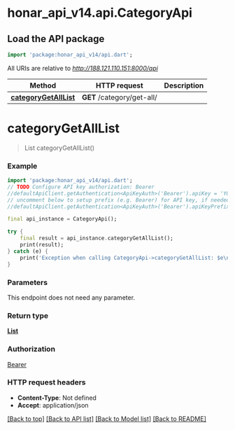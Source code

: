 # honar_api_v14.api.CategoryApi

## Load the API package
```dart
import 'package:honar_api_v14/api.dart';
```

All URIs are relative to *http://188.121.110.151:8000/api*

Method | HTTP request | Description
------------- | ------------- | -------------
[**categoryGetAllList**](CategoryApi.md#categorygetalllist) | **GET** /category/get-all/ | 


# **categoryGetAllList**
> List<Category> categoryGetAllList()



### Example
```dart
import 'package:honar_api_v14/api.dart';
// TODO Configure API key authorization: Bearer
//defaultApiClient.getAuthentication<ApiKeyAuth>('Bearer').apiKey = 'YOUR_API_KEY';
// uncomment below to setup prefix (e.g. Bearer) for API key, if needed
//defaultApiClient.getAuthentication<ApiKeyAuth>('Bearer').apiKeyPrefix = 'Bearer';

final api_instance = CategoryApi();

try {
    final result = api_instance.categoryGetAllList();
    print(result);
} catch (e) {
    print('Exception when calling CategoryApi->categoryGetAllList: $e\n');
}
```

### Parameters
This endpoint does not need any parameter.

### Return type

[**List<Category>**](Category.md)

### Authorization

[Bearer](../README.md#Bearer)

### HTTP request headers

 - **Content-Type**: Not defined
 - **Accept**: application/json

[[Back to top]](#) [[Back to API list]](../README.md#documentation-for-api-endpoints) [[Back to Model list]](../README.md#documentation-for-models) [[Back to README]](../README.md)

